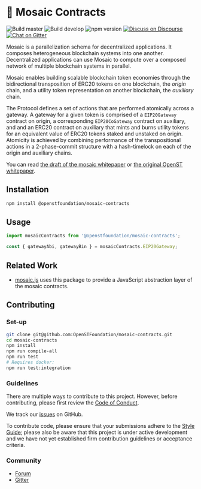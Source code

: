 # 💠 Mosaic Contracts

![Build master](https://img.shields.io/travis/OpenSTFoundation/mosaic-contracts/master.svg?label=build%20master&style=flat)
![Build develop](https://img.shields.io/travis/OpenSTFoundation/mosaic-contracts/develop.svg?label=build%20develop&style=flat)
![npm version](https://img.shields.io/npm/v/@openstfoundation/mosaic-contracts.svg?style=flat)
[![Discuss on Discourse](https://img.shields.io/discourse/https/discuss.openst.org/topics.svg?style=flat)](https://discuss.openst.org/)
[![Chat on Gitter](https://img.shields.io/gitter/room/OpenSTFoundation/SimpleToken.svg?style=flat)](https://gitter.im/OpenSTFoundation/SimpleToken)

Mosaic is a parallelization schema for decentralized applications.
It composes heterogeneous blockchain systems into one another.
Decentralized applications can use Mosaic to compute over a composed network of multiple blockchain systems in parallel.

Mosaic enables building scalable blockchain token economies through the bidirectional transposition of ERC20 tokens on one blockchain, the *origin* chain, and a utility token representation on another blockchain, the *auxiliary* chain.

The Protocol defines a set of actions that are performed atomically across a gateway. A gateway for a given token is comprised of a `EIP20Gateway` contract on origin, a corresponding `EIP20CoGateway` contract on auxiliary, and and an ERC20 contract on auxiliary that mints and burns utility tokens for an equivalent value of ERC20 tokens staked and unstaked on origin. Atomicity is achieved by combining performance of the transpositional actions in a 2-phase-commit structure with a hash-timelock on each of the origin and auxiliary chains.

You can read [the draft of the mosaic whitepaper](https://github.com/OpenSTFoundation/mosaic-contracts/blob/develop/docs/mosaicv0.pdf) or [the original OpenST whitepaper](https://drive.google.com/file/d/0Bwgf8QuAEOb7Z2xIeUlLd21DSjQ/view).

## Installation

```bash
npm install @openstfoundation/mosaic-contracts
```

## Usage

```js
import mosaicContracts from '@openstfoundation/mosaic-contracts';

const { gatewayAbi, gatewayBin } = mosaicContracts.EIP20Gateway;
```

## Related Work

* [mosaic.js](https://github.com/OpenSTFoundation/mosaic.js) uses this package to provide a JavaScript abstraction layer of the mosaic contracts.

## Contributing

### Set-up

```bash
git clone git@github.com:OpenSTFoundation/mosaic-contracts.git
cd mosaic-contracts
npm install
npm run compile-all
npm run test
# Requires docker:
npm run test:integration
```

### Guidelines

There are multiple ways to contribute to this project. However, before contributing, please first review the [Code of Conduct](https://github.com/OpenSTFoundation/mosaic-contracts/blob/develop/CODE_OF_CONDUCT.md).

We track our [issues](https://github.com/OpenSTFoundation/mosaic-contracts/issues) on GitHub.

To contribute code, please ensure that your submissions adhere to the [Style Guide](https://github.com/OpenSTFoundation/mosaic-contracts/blob/develop/SOLIDITY_STYLE_GUIDE.md); please also be aware that this project is under active development and we have not yet established firm contribution guidelines or acceptance criteria.

### Community

* [Forum](https://discuss.openst.org/)
* [Gitter](https://gitter.im/OpenSTFoundation/SimpleToken)
